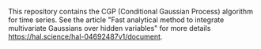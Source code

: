 This repository contains the CGP (Conditional Gaussian Process) algorithm for time series. See the article "Fast analytical method to integrate multivariate Gaussians over hidden variables" for more details https://hal.science/hal-04692487v1/document.
